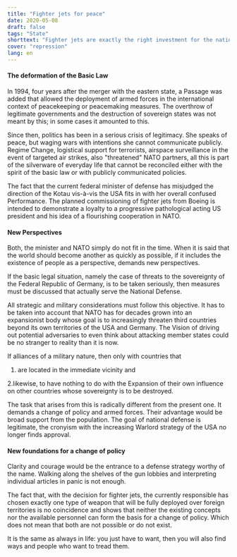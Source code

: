 ```yaml
---
title: "Fighter jets for peace"
date: 2020-05-08
draft: false
tags: "State"
shorttext: "Fighter jets are exactly the right investment for the national defense provided for in the Basic Law. The use of military force is permitted if the FRG is attacked."
cover: "repression"
lang: en
---
```


#### The deformation of the Basic Law

In 1994, four years after the merger with the eastern state, a Passage was added that allowed the deployment of armed forces in the international context of peacekeeping or peacemaking measures. The overthrow of legitimate governments and the destruction of sovereign states was not meant by this; in some cases it amounted to this.

Since then, politics has been in a serious crisis of legitimacy. She speaks of peace, but waging wars with intentions she cannot communicate publicly. Regime Change, logistical support for terrorists, airspace surveillance in the event of targeted air strikes, also "threatened" NATO partners, all this is part of the silverware of everyday life that cannot be reconciled either with the spirit of the basic law or with publicly communicated policies.

The fact that the current federal minister of defense has misjudged the direction of the Kotau vis-à-vis the USA fits in with her overall confused Performance. The planned commissioning of fighter jets from Boeing is intended to demonstrate a loyalty to a progressive pathological acting US president and his idea of a flourishing cooperation in NATO.

#### New Perspectives

Both, the minister and NATO simply do not fit in the time. When it is said that the world should become another as quickly as possible, if it includes the existence of people as a perspective, demands new perspectives.

If the basic legal situation, namely the case of threats to the sovereignty of the Federal Republic of Germany, is to be taken seriously, then measures must be discussed that actually serve the National Defense.

All strategic and military considerations must follow this objective. It has to be taken into account that NATO has for decades grown into an expansionist body whose goal is to increasingly threaten third countries beyond its own territories of the USA and Germany. The Vision of driving out potential adversaries to even think about attacking member states could be no stranger to reality than it is now.

If alliances of a military nature, then only with countries that

  1. are located in the immediate vicinity and

  2.likewise, to have nothing to do with the Expansion of their own influence on other countries whose sovereignty is to be destroyed.

The task that arises from this is radically different from the present one. It demands a change of policy and armed forces. Their advantage would be broad support from the population. The goal of national defense is legitimate, the cronyism with the increasing Warlord strategy of the USA no longer finds approval.

#### New foundations for a change of policy

Clarity and courage would be the entrance to a defense strategy worthy of the name. Walking along the shelves of the gun lobbies and interpreting individual articles in panic is not enough.

The fact that, with the decision for fighter jets, the currently responsible has chosen exactly one type of weapon that will be fully deployed over foreign territories is no coincidence and shows that neither the existing concepts nor the available personnel can form the basis for a change of policy. Which does not mean that both are not possible or do not exist.

It is the same as always in life: you just have to want, then you will also find ways and people who want to tread them.
